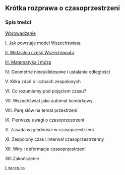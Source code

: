 ## Krótka rozprawa o czasoprzestrzeni

### Spis treści

[Wprowadzenie](wprowadzenie)

[I. Jak powstaje model Wszechświata](rozdzial1)

[II. Widzialna część Wszechświata](rozdzial2)

[III. Matematyka i mózg](rozdzial3)

IV. Geometrie nieeuklidesowe i ustalanie odległości

V. Kilka zdań o liczbach zespolonych

VI. Co rozumiemy pod pojęciem czasu?

VII. Wszechświat jako automat komórkowy

VIII. Parę słów na temat przestrzeni

IX. Pierwsze uwagi o czasoprzestrzeni

X. Zasada względności w czasoprzestrzeni

XI. Zespolony czas i interwał czasoprzestrzenny

XII. Wiry i deformacje czasoprzestrzeni

XIII.Zakończenie

Literatura
